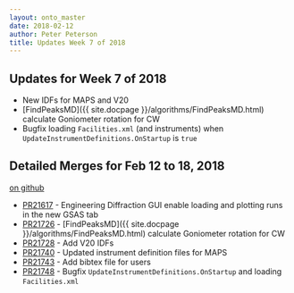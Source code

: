 ```yaml
---
layout: onto_master
date: 2018-02-12
author: Peter Peterson
title: Updates Week 7 of 2018
---
```

Updates for Week 7 of 2018
--------------------------

* New IDFs for MAPS and V20
* [FindPeaksMD]({{ site.docpage }}/algorithms/FindPeaksMD.html) calculate Goniometer rotation for CW
* Bugfix loading `Facilities.xml` (and instruments) when `UpdateInstrumentDefinitions.OnStartup` is `true`

Detailed Merges for Feb 12 to 18, 2018
--------------------------------------
[on github](https://github.com/mantidproject/mantid/pulls?q=is%3Apr+merged%3A2018-02-13..2018-02-18)

* [PR21617](https://github.com/mantidproject/mantid/pull/21617) - Engineering Diffraction GUI enable loading and plotting runs in the new GSAS tab
* [PR21726](https://github.com/mantidproject/mantid/pull/21726) - [FindPeaksMD]({{ site.docpage }}/algorithms/FindPeaksMD.html) calculate Goniometer rotation for CW
* [PR21728](https://github.com/mantidproject/mantid/pull/21728) - Add V20 IDFs
* [PR21740](https://github.com/mantidproject/mantid/pull/21740) - Updated instrument definition files for MAPS
* [PR21743](https://github.com/mantidproject/mantid/pull/21743) - Add bibtex file for users
* [PR21748](https://github.com/mantidproject/mantid/pull/21748) - Bugfix `UpdateInstrumentDefinitions.OnStartup` and loading `Facilities.xml`

